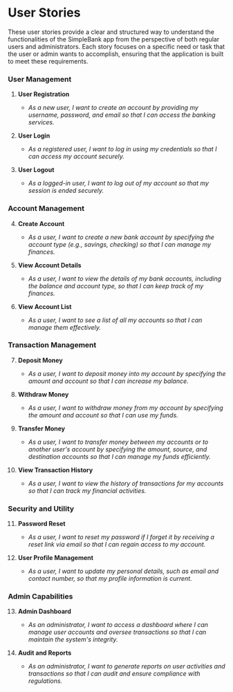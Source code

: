 # User Stories
These user stories provide a clear and structured way to understand the functionalities of the SimpleBank app from the perspective of both regular users and administrators. Each story focuses on a specific need or task that the user or admin wants to accomplish, ensuring that the application is built to meet these requirements.

### User Management

1. **User Registration**
   - *As a new user, I want to create an account by providing my username, password, and email so that I can access the banking services.*

2. **User Login**
   - *As a registered user, I want to log in using my credentials so that I can access my account securely.*

3. **User Logout**
   - *As a logged-in user, I want to log out of my account so that my session is ended securely.*

### Account Management

4. **Create Account**
   - *As a user, I want to create a new bank account by specifying the account type (e.g., savings, checking) so that I can manage my finances.*

5. **View Account Details**
   - *As a user, I want to view the details of my bank accounts, including the balance and account type, so that I can keep track of my finances.*

6. **View Account List**
   - *As a user, I want to see a list of all my accounts so that I can manage them effectively.*

### Transaction Management

7. **Deposit Money**
   - *As a user, I want to deposit money into my account by specifying the amount and account so that I can increase my balance.*

8. **Withdraw Money**
   - *As a user, I want to withdraw money from my account by specifying the amount and account so that I can use my funds.*

9. **Transfer Money**
   - *As a user, I want to transfer money between my accounts or to another user's account by specifying the amount, source, and destination accounts so that I can manage my funds efficiently.*

10. **View Transaction History**
    - *As a user, I want to view the history of transactions for my accounts so that I can track my financial activities.*

### Security and Utility

11. **Password Reset**
    - *As a user, I want to reset my password if I forget it by receiving a reset link via email so that I can regain access to my account.*

12. **User Profile Management**
    - *As a user, I want to update my personal details, such as email and contact number, so that my profile information is current.*

### Admin Capabilities

13. **Admin Dashboard**
    - *As an administrator, I want to access a dashboard where I can manage user accounts and oversee transactions so that I can maintain the system's integrity.*

14. **Audit and Reports**
    - *As an administrator, I want to generate reports on user activities and transactions so that I can audit and ensure compliance with regulations.*

